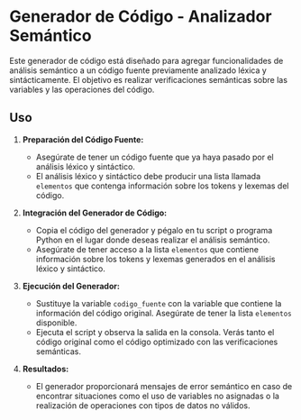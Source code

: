 # Generador de Código - Analizador Semántico

Este generador de código está diseñado para agregar funcionalidades de análisis semántico a un código fuente previamente analizado léxica y sintácticamente. El objetivo es realizar verificaciones semánticas sobre las variables y las operaciones del código.

## Uso

1. **Preparación del Código Fuente:**
   - Asegúrate de tener un código fuente que ya haya pasado por el análisis léxico y sintáctico.
   - El análisis léxico y sintáctico debe producir una lista llamada `elementos` que contenga información sobre los tokens y lexemas del código.

2. **Integración del Generador de Código:**
   - Copia el código del generador y pégalo en tu script o programa Python en el lugar donde deseas realizar el análisis semántico.
   - Asegúrate de tener acceso a la lista `elementos` que contiene información sobre los tokens y lexemas generados en el análisis léxico y sintáctico.

3. **Ejecución del Generador:**
   - Sustituye la variable `codigo_fuente` con la variable que contiene la información del código original. Asegúrate de tener la lista `elementos` disponible.
   - Ejecuta el script y observa la salida en la consola. Verás tanto el código original como el código optimizado con las verificaciones semánticas.

4. **Resultados:**
   - El generador proporcionará mensajes de error semántico en caso de encontrar situaciones como el uso de variables no asignadas o la realización de operaciones con tipos de datos no válidos.
